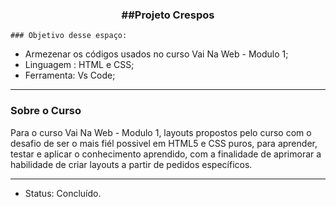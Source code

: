 <div align = "center">
<h3><b>##Projeto Crespos</b></h3></div>

    ### Objetivo desse espaço:

* Armezenar os códigos usados no curso Vai Na Web - Modulo 1;
* Linguagem : HTML e CSS;
* Ferramenta: Vs Code;

<hr>

### Sobre o Curso
Para o curso Vai Na Web - Modulo 1, layouts propostos pelo curso com o desafio de ser o mais fiél possivel em HTML5 e CSS puros, para aprender, testar e aplicar o conhecimento aprendido, com a finalidade de aprimorar a habilidade de criar layouts a partir de pedidos específicos.

<hr>

* Status: Concluído.
